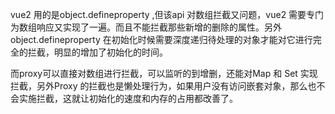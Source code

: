 

vue2 用的是object.defineproperty ,但该api 对数组拦截又问题，vue2 需要专门为数组响应又实现了一遍。而且不能拦截那些新增的删除的属性。另外 object.defineproperty 在初始化时候需要深度递归待处理的对象才能对它进行完全的拦截，明显的增加了初始化的时间。

而proxy可以直接对数组进行拦截，可以监听的到增删，还能对Map 和 Set 实现拦截，另外Proxy 的拦截也是懒处理行为，如果用户没有访问嵌套对象，那么也不会实施拦截，这就让初始化的速度和内存的占用都改善了。